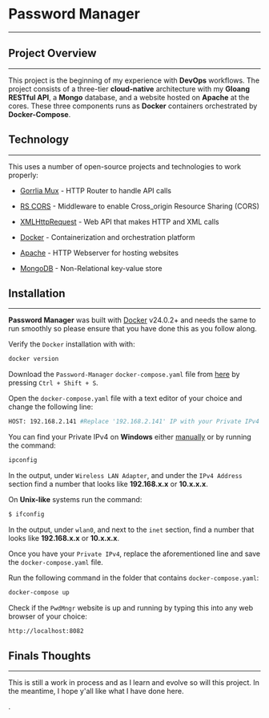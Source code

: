 # Password Manager
---
## Project Overview
---
This project is the beginning of my experience with **DevOps** workflows. The project consists of a three-tier **cloud-native** architecture with my **Gloang RESTful API**, a **Mongo** database, and a website hosted on **Apache** at the cores. These three components runs as **Docker** containers orchestrated by **Docker-Compose**. 

## Technology
---
This uses a number of open-source projects and technologies to work properly:

- [Gorrlia Mux] - HTTP Router to handle API calls
- [RS CORS] - Middleware to enable Cross_origin Resource Sharing (CORS)
- [XMLHttpRequest] - Web API that makes HTTP and XML calls

- [Docker] - Containerization and orchestration platform
- [Apache] - HTTP Webserver for hosting websites
- [MongoDB] - Non-Relational key-value store  
   
## Installation
---
**Password Manager** was built with [Docker](https://www.docker.com/) v24.0.2+ and needs the same to run smoothly so please ensure that you have done this as you follow along.

Verify the `Docker` installation with  with:

```sh
docker version
```

Download the `Password-Manager` `docker-compose.yaml` file from [here](https://github.com/anirudh-devanand/Password-Manager/blob/main/docker-compose.yaml) by pressing `Ctrl + Shift + S`.

Open the `docker-compose.yaml`  file with a text editor of your choice and change the following line:
```sh
HOST: 192.168.2.141 #Replace '192.168.2.141' IP with your Private IPv4 Address
```
You can find your Private IPv4 on **Windows** either [manually](https://support.microsoft.com/en-us/windows/find-your-ip-address-in-windows-f21a9bbc-c582-55cd-35e0-73431160a1b9) or by running the command:
```sh
ipconfig
```
In the output, under `Wireless LAN Adapter`, and under the `IPv4 Address` section find a number that looks like **192.168.x.x** or **10.x.x.x**. 

On **Unix-like** systems run the command:    
 ```sh
$ ifconfig
 ```
 In the output, under `wlan0`, and next to the `inet` section, find a number that looks like **192.168.x.x** or **10.x.x.x**. 
 
 Once you have your `Private IPv4`, replace the aforementioned line and save the `docker-compose.yaml` file.
 
 Run the following command in the folder that contains `docker-compose.yaml`:
  ```sh
  docker-compose up
  ```
Check if the `PwdMngr` website is up and running by typing this into any web browser of your choice:
```sh
http://localhost:8082
```

## Finals Thoughts
---
This is still a work in process and as I learn and evolve so will this project.
In the meantime, I hope y'all like what I have done here.


.




[Gorrlia Mux]:https://github.com/gorilla/mux
[RS CORS]:https://github.com/rs/cors
[XMLHttpRequest]: https://developer.mozilla.org/en-US/docs/Web/API/XMLHttpRequest
[Docker]: https://www.docker.com/
[Apache]: https://httpd.apache.org/
[MongoDB]: https://www.mongodb.com/
